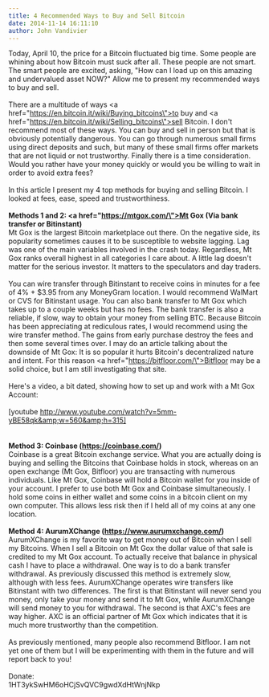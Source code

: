 ```yaml
---
title: 4 Recommended Ways to Buy and Sell Bitcoin
date: 2014-11-14 16:11:10
author: John Vandivier
---
```




Today, April 10, the price for a Bitcoin fluctuated big time. Some people are whining about how Bitcoin must suck after all. These people are not smart. The smart people are excited, asking, \"How can I load up on this amazing and undervalued asset NOW?\" Allow me to present my recommended ways to buy and sell.<br /><br />There are a multitude of ways <a href=\"https://en.bitcoin.it/wiki/Buying_bitcoins\">to buy</a> and <a href=\"https://en.bitcoin.it/wiki/Selling_bitcoins\">sell</a> Bitcoin. I don't recommend most of these ways. You can buy and sell in person but that is obviously potentially dangerous.  You can go through numerous small firms using direct deposits and such, but many of these small firms offer markets that are not liquid or not trustworthy. Finally there is a time consideration. Would you rather have your money quickly or would you be willing to wait in order to avoid extra fees?<br /><br />In this article I present my 4 top methods for buying and selling Bitcoin. I looked at fees, ease, speed and trustworthiness.<br /><br /><b>Methods 1 and 2: <a href=\"https://mtgox.com/\">Mt Gox</a> (Via bank transfer or Bitinstant)</b><br />Mt Gox is the largest Bitcoin marketplace out there. On the negative side, its popularity sometimes causes it to be susceptible to website lagging. Lag was one of the main variables involved in the crash today. Regardless, Mt Gox ranks overall highest in all categories I care about. A little lag doesn't matter for the serious investor. It matters to the speculators and day traders.<br /><br />You can wire transfer through Bitinstant to receive coins in minutes for a fee of 4% + $3.95 from any MoneyGram location. I would recommend WalMart or CVS for Bitinstant usage. You can also bank transfer to Mt Gox which takes up to a couple weeks but has no fees. The bank transfer is also a reliable, if slow, way to obtain your money from selling BTC. Because Bitcoin has been appreciating at rediculous rates, I would recommend using the wire transfer method. The gains from early purchase destroy the fees and then some several times over. I may do an article talking about the downside of Mt Gox: It is so popular it hurts Bitcoin's decentralized nature and intent. For this reason <a href=\"https://bitfloor.com/\">Bitfloor</a> may be a solid choice, but I am still investigating that site.<br /><br />Here's a video, a bit dated, showing how to set up and work with a Mt Gox Account:<br /><br />[youtube http://www.youtube.com/watch?v=5mm-yBE58qk&amp;w=560&amp;h=315]<br /><br /><br /><b>Method 3: Coinbase (https://coinbase.com/)</b><br />Coinbase is a great Bitcoin exchange service. What you are actually doing is buying and selling the Bitcoins that Coinbase holds in stock, whereas on an open exchange (Mt Gox, Bitfloor) you are transacting with numerous individuals. Like Mt Gox, Coinbase will hold a Bitcoin wallet for you inside of your account. I prefer to use both Mt Gox and Coinbase simultaneously. I hold some coins in either wallet and some coins in a bitcoin client on my own computer. This allows less risk then if I held all of my coins at any one location.<br /><br /><b>Method 4: AurumXChange (https://www.aurumxchange.com/)</b><br />AurumXChange is my favorite way to get money out of Bitcoin when I sell my Bitcoins. When I sell a Bitcoin on Mt Gox the dollar value of that sale is credited to my Mt Gox account. To actually receive that balance in physical cash I have to place a withdrawal. One way is to do a bank transfer withdrawal. As previously discussed this method is extremely slow, although with less fees. AurumXChange operates wire transfers like Bitinstant with two differences. The first is that Bitinstant will never send you money, only take your money and send it to Mt Gox, while AurumXChange will send money to you for withdrawal. The second is that AXC's fees are way higher. AXC is an official partner of Mt Gox which indicates that it is much more trustworthy than the competition.<br /><br />As previously mentioned, many people also recommend Bitfloor. I am not yet one of them but I will be experimenting with them in the future and will report back to you!<br /><br />Donate:<br />1HT3ykSwHM6oHCjSvQVC9gwdXdHtWnjNkp